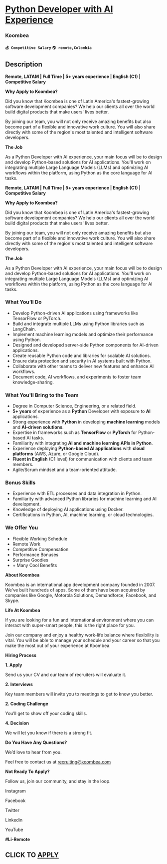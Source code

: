 # [Python Developer with AI Experience](https://www.remotewlb.com/apply/python-developer-with-ai-experience)  
### Koombea  
#### `💰 Competitive Salary` `🌎 remote,Colombia`  

## Description

 **Remote, LATAM | Full Time | 5+ years experience | English (C1) | Competitive Salary**

  

  

 **Why Apply to Koombea?**

  

Did you know that Koombea is one of Latin America's fastest-growing software development companies? We help our clients all over the world build digital products that make users' lives better.

  

By joining our team, you will not only receive amazing benefits but also become part of a flexible and innovative work culture. You will also share directly with some of the region's most talented and intelligent software developers.

  

  

 **The Job**

  

As a Python Developer with AI experience, your main focus will be to design and develop Python-based solutions for AI applications. You'll work on integrating multiple Large Language Models (LLMs) and optimizing AI workflows within the platform, using Python as the core language for AI tasks.

  

 **Remote, LATAM | Full Time | 5+ years experience | English (C1) | Competitive Salary**

  

  

 **Why Apply to Koombea?**

  

Did you know that Koombea is one of Latin America's fastest-growing software development companies? We help our clients all over the world build digital products that make users' lives better.

  

By joining our team, you will not only receive amazing benefits but also become part of a flexible and innovative work culture. You will also share directly with some of the region's most talented and intelligent software developers.

  

  

 **The Job**

  

As a Python Developer with AI experience, your main focus will be to design and develop Python-based solutions for AI applications. You'll work on integrating multiple Large Language Models (LLMs) and optimizing AI workflows within the platform, using Python as the core language for AI tasks.

  

### What You’ll Do

* Develop Python-driven AI applications using frameworks like TensorFlow or PyTorch.
* Build and integrate multiple LLMs using Python libraries such as LangChain.
* Implement machine learning models and optimize their performance using Python.
* Designed and developed server-side Python components for AI-driven applications.
* Create reusable Python code and libraries for scalable AI solutions.
* Ensure data protection and security in AI systems built with Python.
* Collaborate with other teams to deliver new features and enhance AI workflows.
* Document code, AI workflows, and experiments to foster team knowledge-sharing.

  

### What You'll Bring to the Team

* Degree in Computer Science, Engineering, or a related field.
*  **5+ years** of experience as a **Python** Developer with exposure to **AI** applications.
* Strong experience with **Python** in developing **machine learning** models and **AI-driven solutions**.
* Expertise in frameworks such as **TensorFlow** or **PyTorch** for Python-based AI tasks.
* Familiarity with integrating **AI and machine learning APIs in Python**.
* Experience deploying **Python-based AI applications** with **cloud platforms** (AWS, Azure, or Google Cloud).
*  **Fluent in English** (C1 level) for communication with clients and team members.
* Agile/Scrum mindset and a team-oriented attitude.

  

### Bonus Skills

* Experience with ETL processes and data integration in Python.
* Familiarity with advanced Python libraries for machine learning and AI development.
* Knowledge of deploying AI applications using Docker.
* Certifications in Python, AI, machine learning, or cloud technologies.

  

### We Offer You

* Flexible Working Schedule
* Remote Work
* Competitive Compensation
* Performance Bonuses
* Surprise Goodies
* \+ Many Cool Benefits

  

 **About Koombea**

  

Koombea is an international app development company founded in 2007. We've built hundreds of apps. Some of them have been acquired by companies like Google, Motorola Solutions, Demandforce, Facebook, and Skype.

  

  

 **Life At Koombea**

  

If you are looking for a fun and international environment where you can interact with super-smart people, this is the right place for you.

  

Join our company and enjoy a healthy work-life balance where flexibility is vital. You will be able to manage your schedule and your career so that you make the most out of your experience at Koombea.

  

  

 **Hiring Process**

  

 **1\. Apply**

Send us your CV and our team of recruiters will evaluate it.

  

 **2\. Interviews**

Key team members will invite you to meetings to get to know you better.

  

 **2\. Coding Challenge**

You’ll get to show off your coding skills.

  

 **4\. Decision**

We will let you know if there is a strong fit.

  

  

 **Do You Have Any Questions?**

  

We’d love to hear from you.

Feel free to contact us at recruiting@koombea.com

  

 **Not Ready To Apply?**

  

Follow us, join our community, and stay in the loop.

Instagram

Facebook

Twitter

Linkedin

YouTube

 **#Li-Remote**

  
## CLICK TO [APPLY](https://www.remotewlb.com/apply/python-developer-with-ai-experience)

